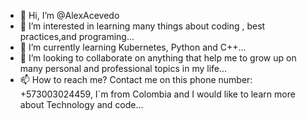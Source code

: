 - 👋 Hi, I’m @AlexAcevedo
- 👀 I’m interested in learning many things about coding , best practices,and programing...
- 🌱 I’m currently learning Kubernetes, Python and C++...
- 💞️ I’m looking to collaborate on anything that help me to grow up on many personal and professional topics in my life...
- 📫 How to reach me? Contact me on this phone number: +573003024459, I´m from Colombia and I would like to learn more about Technology and code...

<!---
AlexAcevedo447/AlexAcevedo447 is a ✨ special ✨ repository because its `README.md` (this file) appears on your GitHub profile.
You can click the Preview link to take a look at your changes.
--->
